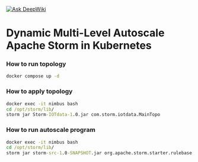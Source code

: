 [![Ask DeepWiki](https://deepwiki.com/badge.svg)](https://deepwiki.com/mr4x2/apache-storm-autoscale-k8s)

# Dynamic Multi-Level Autoscale Apache Storm in Kubernetes


### How to run topology

```cmd
docker compose up -d
```

### How to apply topology

```cmd
docker exec -it nimbus bash
cd /opt/storm/lib/
storm jar Storm-IOTdata-1.0.jar com.storm.iotdata.MainTopo
```


### How to run autoscale program

```cmd
docker exec -it nimbus bash
cd /opt/storm/lib/
storm jar storm-src-1.0-SNAPSHOT.jar org.apache.storm.starter.rulebase.v1.TopologyParser input.txt target.txt
```
